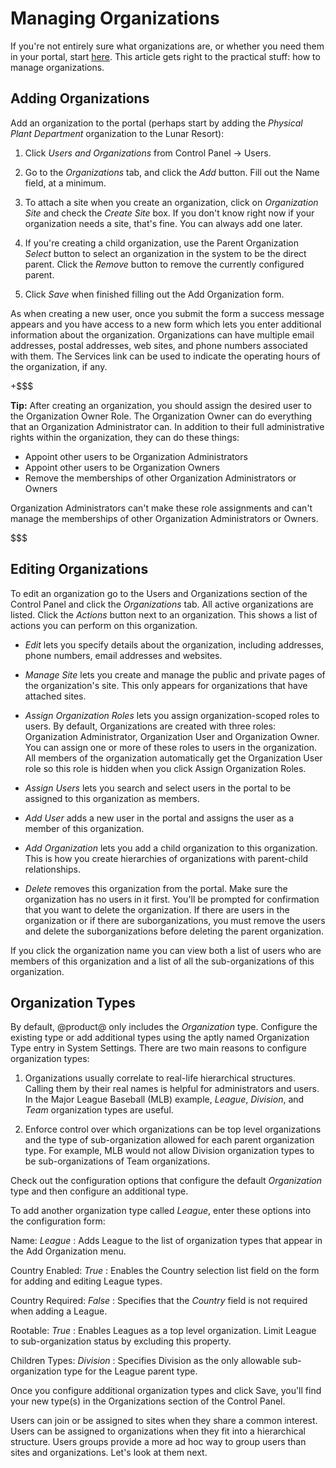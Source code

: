 # Managing Organizations [](id=managing-organizations)

If you're not entirely sure what organizations are, or whether you need them in
your portal, start
[here](/discover/deployment/-/knowledge_base/7-0/organizations). 
This article gets right to the practical stuff: how to manage organizations.

## Adding Organizations [](id=adding-organizations)

Add an organization to the portal (perhaps start by adding the *Physical
Plant Department* organization to the Lunar Resort): 

1.  Click *Users and Organizations* from Control Panel &rarr; Users. 

2.  Go to the *Organizations* tab, and click the *Add* button. Fill out the Name
    field, at a minimum.

3.  To attach a site when you create an organization, click on *Organization
    Site* and check the *Create Site* box. If you don't know right
    now if your organization needs a site, that's fine. You can always add one
    later. 
<!-- Add a screenshot showing the Add Org UI -->

4.  If you're creating a child organization, use the Parent Organization
    *Select* button to select an organization in the system to be the direct
    parent. Click the *Remove* button to remove the currently configured parent.

5.  Click *Save* when finished filling out the Add Organization form.

As when creating a new user, once you submit the form a success message appears
and you have access to a new form which lets you enter additional information
about the organization. Organizations can have multiple email addresses, postal
addresses, web sites, and phone numbers associated with them.  The Services link
can be used to indicate the operating hours of the organization, if any.

<!-- Figure that shows a screenshot of the additional info for the org. -->

+$$$

**Tip:** After creating an organization, you should assign the desired user to
the Organization Owner Role. The Organization Owner can do everything that an
Organization Administrator can. In addition to their full administrative rights
within the organization, they can do these things:

- Appoint other users to be Organization Administrators 
- Appoint other users to be Organization Owners
- Remove the memberships of other Organization Administrators or Owners

Organization Administrators can't make these role assignments and can't manage
the memberships of other Organization Administrators or Owners.

$$$

## Editing Organizations [](id=editing-organizations)

To edit an organization go to the Users and Organizations section of the Control
Panel and click the *Organizations* tab. All active organizations are listed.
Click the *Actions* button next to an organization. This shows a list of actions
you can perform on this organization.

<!-- Screenshot of Actions Button menu options -->
- *Edit* lets you specify details about the organization, including addresses,
phone numbers, email addresses and websites.

- *Manage Site* lets you create and manage the public and private pages of the
organization's site. This only appears for organizations that have attached
sites.

- *Assign Organization Roles* lets you assign organization-scoped roles to
users. By default, Organizations are created with three roles: Organization
Administrator, Organization User and Organization Owner. You can assign one or
more of these roles to users in the organization. All members of the
organization automatically get the Organization User role so this role is hidden
when you click Assign Organization Roles.

- *Assign Users* lets you search and select users in the portal to be assigned
to this organization as members.

- *Add User* adds a new user in the portal and assigns the user as a member of
this organization.

- *Add Organization* lets you add a child organization to this
organization. This is how you create hierarchies of organizations with
parent-child relationships.

- *Delete* removes this organization from the portal. Make sure the
organization has no users in it first. You'll be prompted for confirmation that
you want to delete the organization. If there are users in the organization or
if there are suborganizations, you must remove the users and delete the
suborganizations before deleting the parent organization.

If you click the organization name you can view both a list of users who are
members of this organization and a list of all the sub-organizations of this
organization.

<!-- See if a screenshot of this for the proposed Lunar Resort intranet
organizations could replace the textual hierarchy representation above -->

## Organization Types [](id=organization-types)

By default, @product@ only includes the *Organization* type. Configure the
existing type or add additional types using the aptly named Organization Type
entry in System Settings. There are two main reasons to configure organization
types:

1.  Organizations usually correlate to real-life hierarchical structures.
    Calling them by their real names is helpful for administrators and users. In
    the Major League Baseball (MLB) example, *League*, *Division*, and *Team*
    organization types are useful.

2.  Enforce control over which organizations can be top level organizations and
    the type of sub-organization allowed for each parent organization type. For
    example, MLB would not allow Division organization types to be
    sub-organizations of Team organizations.

<!-- REPLACE [Figure 2: Make additional organization types available in the Control Panel by adding them to the `organizations.types` portal property.](../../images/organization-new-type.png)
-->

Check out the configuration options that configure the default *Organization*
type and then configure an additional type.

To add another organization type called *League*, enter these options into the
configuration form:

Name: *League*
: Adds League to the list of organization types that appear in the Add
Organization menu.

Country Enabled: *True*
: Enables the Country selection list field on the form for adding and editing
League types.

Country Required: *False*
: Specifies that the *Country* field is not required when adding a League.

Rootable: *True*
: Enables Leagues as a top level organization. Limit League to sub-organization
status by excluding this property.

Children Types: *Division*
: Specifies Division as the only allowable sub-organization type for the League
parent type.

Once you configure additional organization types and click Save, you'll find
your new type(s) in the Organizations section of the Control Panel.

<!-- REPLACE [Figure 3: Add the Country select list field to the Add Organization form with the `organizations.country[my-org-type].enabled` property.](../../images/organization-country-selection.png) -->

Users can join or be assigned to sites when they share a common interest. Users
can be assigned to organizations when they fit into a hierarchical structure.
Users groups provide a more ad hoc way to group users than sites and
organizations. Let's look at them next.

